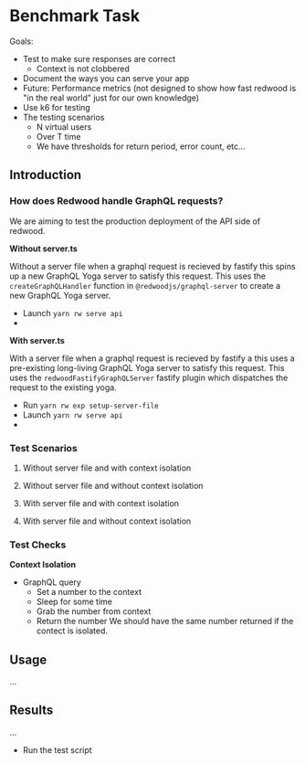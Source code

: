 # Benchmark Task

Goals:
* Test to make sure responses are correct
  * Context is not clobbered
* Document the ways you can serve your app
* Future: Performance metrics (not designed to show how fast redwood is "in the real world" just for our own knowledge)
* Use k6 for testing
* The testing scenarios
  * N virtual users
  * Over T time
  * We have thresholds for return period, error count, etc...

## Introduction

### How does Redwood handle GraphQL requests?

We are aiming to test the production deployment of the API side of redwood.

**Without server.ts**

Without a server file when a graphql request is recieved by fastify this spins up a new GraphQL Yoga server to satisfy this request. This uses the `createGraphQLHandler` function in `@redwoodjs/graphql-server` to create a new GraphQL Yoga server.

* Launch `yarn rw serve api`
*

**With server.ts**

With a server file when a graphql request is recieved by fastify a this uses a pre-existing long-living GraphQL Yoga server to satisfy this request. This uses the `redwoodFastifyGraphQLServer` fastify plugin which dispatches the request to the existing yoga.

* Run `yarn rw exp setup-server-file`
* Launch `yarn rw serve api`
*

### Test Scenarios
1. Without server file and with context isolation

2. Without server file and without context isolation

3. With server file and with context isolation

4. With server file and without context isolation

### Test Checks
**Context Isolation**
* GraphQL query
  * Set a number to the context
  * Sleep for some time
  * Grab the number from context
  * Return the number
We should have the same number returned if the contect is isolated.

## Usage
...

## Results
...

* Run the test script

